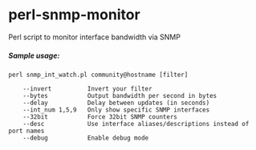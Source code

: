 # perl-snmp-monitor
Perl script to monitor interface bandwidth via SNMP

##### Sample usage: #####
```
perl snmp_int_watch.pl community@hostname [filter]

    --invert          Invert your filter
    --bytes           Output bandwidth per second in bytes
    --delay           Delay between updates (in seconds)
    --int_num 1,5,9   Only show specific SNMP interfaces
    --32bit           Force 32bit SNMP counters
    --desc            Use interface aliases/descriptions instead of port names
    --debug           Enable debug mode
```
